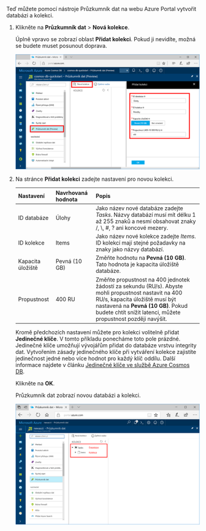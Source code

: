 Teď můžete pomocí nástroje Průzkumník dat na webu Azure Portal vytvořit databázi a kolekci. 

1. Klikněte na **Průzkumník dat** > **Nová kolekce**. 
    
    Úplně vpravo se zobrazí oblast **Přidat kolekci**. Pokud ji nevidíte, možná se budete muset posunout doprava.

    ![Průzkumník dat na webu Azure Portal – okno Přidat kolekci](./media/cosmos-db-create-collection/azure-cosmosdb-data-explorer.png)

2. Na stránce **Přidat kolekci** zadejte nastavení pro novou kolekci.

    Nastavení|Navrhovaná hodnota|Popis
    ---|---|---
    ID databáze|Úlohy|Jako název nové databáze zadejte *Tasks*. Názvy databází musí mít délku 1 až 255 znaků a nesmí obsahovat znaky /, \\, #, ? ani koncové mezery.
    ID kolekce|Items|Jako název nové kolekce zadejte *Items*. ID kolekcí mají stejné požadavky na znaky jako názvy databází.
    Kapacita úložiště| Pevná (10 GB)|Změňte hodnotu na **Pevná (10 GB)**. Tato hodnota je kapacita úložiště databáze.
    Propustnost|400 RU|Změňte propustnost na 400 jednotek žádostí za sekundu (RU/s). Abyste mohli propustnost nastavit na 400 RU/s, kapacita úložiště musí být nastavená na **Pevná (10 GB)**. Pokud budete chtít snížit latenci, můžete propustnost později navýšit. 
    
    Kromě předchozích nastavení můžete pro kolekci volitelně přidat **Jedinečné klíče**. V tomto příkladu ponecháme toto pole prázdné. Jedinečné klíče umožňují vývojářům přidat do databáze vrstvu integrity dat. Vytvořením zásady jedinečného klíče při vytváření kolekce zajistíte jedinečnost jedné nebo více hodnot pro každý klíč oddílu. Další informace najdete v článku [Jedinečné klíče ve službě Azure Cosmos DB](../articles/cosmos-db/unique-keys.md).
    
    Klikněte na **OK**.

    Průzkumník dat zobrazí novou databázi a kolekci.

    ![Průzkumník dat na webu Azure Portal zobrazující novou databázi a kolekci](./media/cosmos-db-create-collection/azure-cosmos-db-new-collection.png)